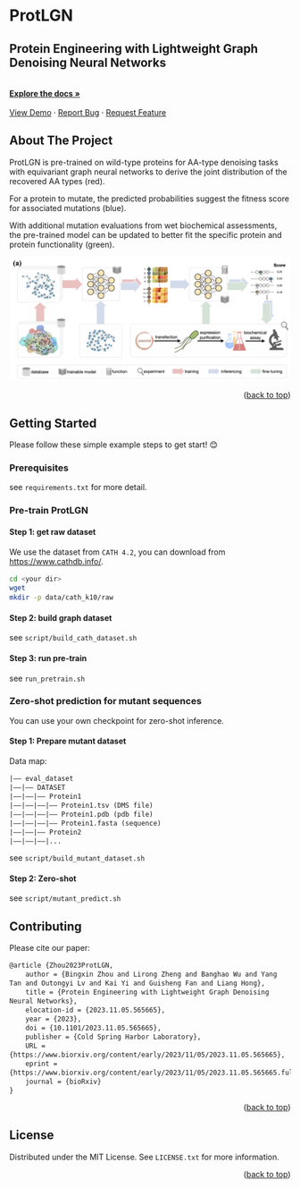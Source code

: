 <!-- Improved compatibility of back to top link: See: https://github.com/bzho3923/ProtLGN/pull/73 -->
<a name="readme-top"></a>
<!-- PROJECT LOGO -->
<div align="left">
  <h1 align="left">ProtLGN</h1>

  <p align="left">
    <h2>Protein Engineering with Lightweight Graph Denoising Neural Networks</h2>
    <br />
    <a href="https://github.com/bzho3923/ProtLGN"><strong>Explore the docs »</strong></a>
    <br />
    <br />
    <a href="https://github.com/bzho3923/ProtLGN">View Demo</a>
    ·
    <a href="https://github.com/bzho3923/ProtLGN/issues">Report Bug</a>
    ·
    <a href="https://github.com/bzho3923/ProtLGN/issues">Request Feature</a>
  </p>
</div>

<!-- ABOUT THE PROJECT -->
## About The Project

ProtLGN is pre-trained on wild-type proteins for AA-type denoising tasks with equivariant graph neural networks to derive the joint distribution of the recovered AA types (red). 

For a protein to mutate, the predicted probabilities suggest the fitness score for associated mutations (blue). 

With additional mutation evaluations from wet biochemical assessments, the pre-trained model can be updated to better fit the specific protein and protein functionality (green).

<a href="https://github.com/bzho3923/ProtLGN">
    <img src="img/logo.png" alt="Logo">
  </a>

<p align="right">(<a href="#readme-top">back to top</a>)</p>


<!-- GETTING STARTED -->
## Getting Started

Please follow these simple example steps to get start! 😊

### Prerequisites

see `requirements.txt` for more detail.

### Pre-train ProtLGN

#### Step 1: get raw dataset

We use the dataset from `CATH 4.2`, you can download from https://www.cathdb.info/.

```sh
cd <your dir>
wget 
mkdir -p data/cath_k10/raw
```

#### Step 2: build graph dataset

see `script/build_cath_dataset.sh`

#### Step 3: run pre-train

see `run_pretrain.sh`

### Zero-shot prediction for mutant sequences

You can use your own checkpoint for zero-shot inference.

#### Step 1: Prepare mutant dataset

Data map: 

```
|—— eval_dataset
|——|—— DATASET
|——|——|—— Protein1
|——|——|——|—— Protein1.tsv (DMS file)
|——|——|——|—— Protein1.pdb (pdb file)
|——|——|——|—— Protein1.fasta (sequence)
|——|——|—— Protein2
|——|——|——|...
```

see `script/build_mutant_dataset.sh`

#### Step 2: Zero-shot

see `script/mutant_predict.sh`

<!-- CONTRIBUTING -->
## Contributing

Please cite our paper:
```
@article {Zhou2023ProtLGN,
	author = {Bingxin Zhou and Lirong Zheng and Banghao Wu and Yang Tan and Outongyi Lv and Kai Yi and Guisheng Fan and Liang Hong},
	title = {Protein Engineering with Lightweight Graph Denoising Neural Networks},
	elocation-id = {2023.11.05.565665},
	year = {2023},
	doi = {10.1101/2023.11.05.565665},
	publisher = {Cold Spring Harbor Laboratory},
	URL = {https://www.biorxiv.org/content/early/2023/11/05/2023.11.05.565665},
	eprint = {https://www.biorxiv.org/content/early/2023/11/05/2023.11.05.565665.full.pdf},
	journal = {bioRxiv}
}
```

<p align="right">(<a href="#readme-top">back to top</a>)</p>

<!-- LICENSE -->
## License

Distributed under the MIT License. See `LICENSE.txt` for more information.

<p align="right">(<a href="#readme-top">back to top</a>)</p>


